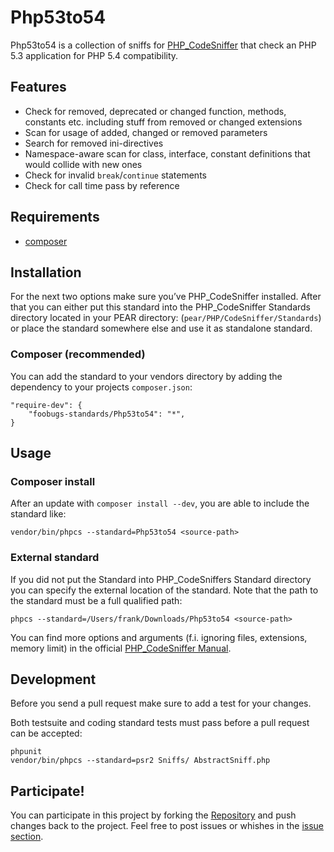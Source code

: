 Php53to54
===============================================================================

Php53to54 is a collection of sniffs for [PHP_CodeSniffer](http://pear.php.net/PHP_CodeSniffer) that check an PHP 5.3 application for PHP 5.4 compatibility.

Features
--------

* Check for removed, deprecated or changed function, methods, constants etc. including stuff from removed or changed extensions
* Scan for usage of added, changed or removed parameters
* Search for removed ini-directives
* Namespace-aware scan for class, interface, constant definitions that would collide with new ones
* Check for invalid `break`/`continue` statements
* Check for call time pass by reference

Requirements
------------

* [composer](http://getcomposer.org/doc/00-intro.md#installation-nix)

Installation
------------

For the next two options make sure you’ve PHP_CodeSniffer installed. After that you can either put this standard into the PHP_CodeSniffer Standards directory located in your PEAR directory: (`pear/PHP/CodeSniffer/Standards`) or place the standard somewhere else and use it as standalone standard.

### Composer (recommended)

You can add the standard to your vendors directory by adding the dependency to your projects `composer.json`:

    "require-dev": {
        "foobugs-standards/Php53to54": "*",
    }

Usage
-----

### Composer install

After an update with `composer install --dev`, you are able to include the standard like:

    vendor/bin/phpcs --standard=Php53to54 <source-path>

### External standard
    
If you did not put the Standard into PHP_CodeSniffers Standard directory you can specify the external location of the standard. Note that the path to the standard must be a full qualified path:

    phpcs --standard=/Users/frank/Downloads/Php53to54 <source-path>

You can find more options and arguments (f.i. ignoring files, extensions, memory limit) in the official [PHP_CodeSniffer Manual](http://pear.php.net/manual/en/package.php.php-codesniffer.php).

Development
-----------

Before you send a pull request make sure to add a test for your changes.

Both testsuite and coding standard tests must pass before a pull request can be accepted:

    phpunit
    vendor/bin/phpcs --standard=psr2 Sniffs/ AbstractSniff.php

Participate!
------------

You can participate in this project by forking the [Repository](https://github.com/foobugs-standards/Php53to54/) and push changes back to the project. Feel free to post issues or whishes in the [issue section](https://github.com/foobugs-standards/Php53to54/issues).
